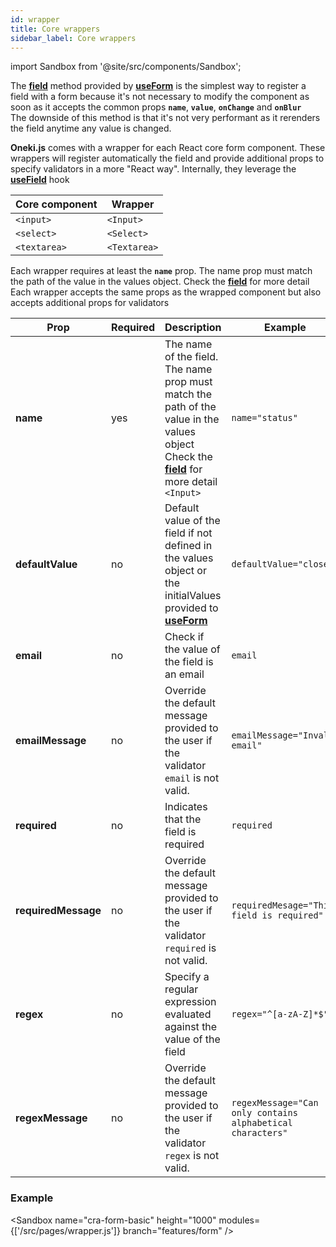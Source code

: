 ```yaml
---
id: wrapper
title: Core wrappers
sidebar_label: Core wrappers
---
```


import Sandbox from '@site/src/components/Sandbox';

The **[field](./field#field)** method provided by **[useForm](./use-form)** is the simplest way to register a field with a form because it's not necessary to modify the component as soon as it accepts the common props **`name`**, **`value`**, **`onChange`** and **`onBlur`**  
The downside of this method is that it's not very performant as it rerenders the field anytime any value is changed.

**Oneki.js** comes with a wrapper for each React core form component. These wrappers will register automatically the field and provide additional props to specify validators in a more "React way". Internally, they leverage the **[useField](./field#usefield)** hook

| Core component | Wrapper      |
| -------------- | ------------ |
| `<input>`      | `<Input>`    |
| `<select>`     | `<Select>`   |
| `<textarea>`   | `<Textarea>` |

Each wrapper requires at least the **`name`** prop. The name prop must match the path of the value in the values object. Check the **[field](./field)** for more detail  
Each wrapper accepts the same props as the wrapped component but also accepts additional props for validators

| Prop                | Required | Description                                                                                                                                                   | Example                                                    |
| ------------------- | -------- | ------------------------------------------------------------------------------------------------------------------------------------------------------------- | ---------------------------------------------------------- |
| **name**            | yes      | The name of the field.<br />The name prop must match the path of the value in the values object<br />Check the **[field](./field)** for more detail `<Input>` | `name="status"`                                            |
| **defaultValue**    | no       | Default value of the field if not defined in the values object or the initialValues provided to **[useForm](./use-form)**                                     | `defaultValue="closed"`                                    |
| **email**           | no       | Check if the value of the field is an email                                                                                                                   | `email`                                                    |
| **emailMessage**    | no       | Override the default message provided to the user if the validator `email` is not valid.                                                                      | `emailMessage="Invalid email"`                             |
| **required**        | no       | Indicates that the field is required                                                                                                                          | `required`                                                 |
| **requiredMessage** | no       | Override the default message provided to the user if the validator `required` is not valid.                                                                   | `requiredMesage="This field is required"`                  |
| **regex**           | no       | Specify a regular expression evaluated against the value of the field                                                                                         | `regex="^[a-zA-Z]*$"`                                      |
| **regexMessage**    | no       | Override the default message provided to the user if the validator `regex` is not valid.                                                                      | `regexMessage="Can only contains alphabetical characters"` |

### Example

<Sandbox
name="cra-form-basic"
height="1000"
modules={['/src/pages/wrapper.js']}
branch="features/form"
/>
